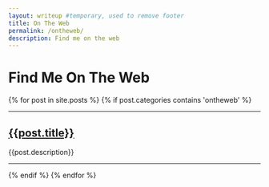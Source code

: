 ```yaml
---
layout: writeup #temporary, used to remove footer
title: On The Web
permalink: /ontheweb/
description: Find me on the web
---
```


# Find Me On The Web

{% for post in site.posts %}
  {% if post.categories contains 'ontheweb' %}

---
## [{{post.title}}]({{post.url}})

{{post.description}}

---
  {% endif %}
{% endfor %}
